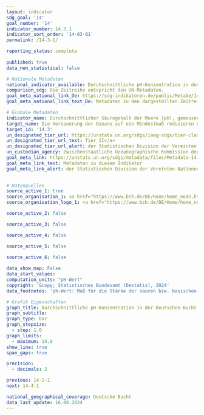 ```yaml
---
layout: indicator    
sdg_goal: '14'    
goal_number: '14'    
indicator_number: 14.3.1    
indicator_sort_order: '14-03-01'    
permalink: /14-3-1/    

reporting_status: complete
    
published: true    
data_non_statistical: false    

# Nationale Metadaten    
national_indicator_available: Durchschnittliche pH-Konzentration in der Deutschen Bucht    
comparison_sdg: Die Zeitreihe entspricht den UN-Metadaten.    
goal_meta_national_link_De: https://sdg-indikatoren.de/public/MetaDe/14.3.1.pdf
goal_meta_national_link_text_De: Metadaten zu den dargestellten Zeitreihen    

# Globale Metadaten    
indicator_name: Durchschnittlicher Säuregehalt der Meere (pH), gemessen an einer Reihe vereinbarter repräsentativer Messstellen    
target_name: Die Versauerung der Ozeane auf ein Mindestmaß reduzieren und ihre Auswirkungen bekämpfen, unter anderem durch eine verstärkte wissenschaftliche Zusammenarbeit auf allen Ebenen    
target_id: '14.3'    
un_designated_tier_url: https://unstats.un.org/sdgs/iaeg-sdgs/tier-classification/'    
un_designated_tier_url_text: Tier II</a>    
un_designated_tier_url_alert: der Statistischen Division der Vereinten Nationen    
un_custodian_agency: Zwischenstaatliche Ozeanographische Kommission der UNESCO (IOC-UNESCO)    
goal_meta_link: https://unstats.un.org/sdgs/metadata/files/Metadata-14-03-01.pdf    
goal_meta_link_text: Metadaten zu diesem Indikator    
goal_meta_link_alert: der Statistischen Division der Vereinten Nationen    
    

# Datenquellen
source_active_1: true
source_organisation_1: <a href="https://www.bsh.de/DE/Home/home_node.html;jsessionid=1C7E732B4D18093E53780EB37C351809.live11294" target="_blank" onclick="return confirm_alert('des Bundesamts für Seeschifffahrt und Hydrographie','De');" title="Klicken Sie hier um zur Website der Organisation Bundesamt für Seeschifffahrt und Hydrographie (BSH) zu gelangen."> Bundesamt für Seeschifffahrt und Hydrographie (BSH) </a>
source_organisation_logo_1: <a href="https://www.bsh.de/DE/Home/home_node.html;jsessionid=1C7E732B4D18093E53780EB37C351809.live11294" target="_blank" onclick="return confirm_alert('des Bundesamts für Seeschifffahrt und Hydrographie','De');"><img src="https://sdg-indikatoren.de/public/OrgImgDe/bsh.png" alt="Logo bsh" style="height:60px; width:148px"/></a>

source_active_2: false

source_active_3: false

source_active_4: false

source_active_5: false

source_active_6: false
    
data_show_map: False    
data_start_values:     
computation_units: "pH-Wert"    
copyright: '&copy; Statistisches Bundesamt (Destatis), 2024'    
data_footnotes: 'ph-Wert: Maß für die Stärke der sauren bzw. basischen Wirkung einer wässrigen Lösung.<br>• ph < 7 sauer.<br>• ph = 7 neutral.<br>• ph > 7 alkalisch (basisch).<br>• Die Daten basieren auf einer Sonderauswertung und sind nicht öffentlich zugänglich.<br>• Daten sind erst ab 2014 verfügbar.'    

# Grafik Eigenschaften    
graph_title: Durchschnittliche pH-Konzentration in der Deutschen Bucht
graph_subtitle:     
graph_type: bar
graph_stepsize: 
  - step: 1.0    
graph_limits:
  - maximum: 14.0
show_line: true
span_gaps: true

precision:
  - decimals: 2    

previous: 14-2-1    
next: 14-4-1    

national_geographical_coverage: Deutsche Bucht    
data_last_update: 16.08.2024    
---
```


<span></span>